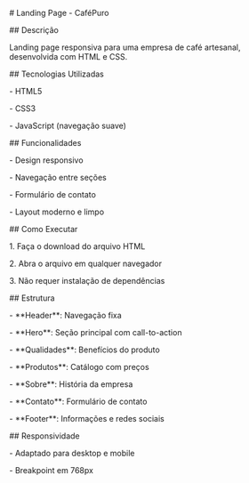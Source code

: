 \# Landing Page - CaféPuro



\## Descrição



Landing page responsiva para uma empresa de café artesanal, desenvolvida com HTML e CSS.



\## Tecnologias Utilizadas



\- HTML5

\- CSS3

\- JavaScript (navegação suave)



\## Funcionalidades



\- Design responsivo

\- Navegação entre seções

\- Formulário de contato

\- Layout moderno e limpo



\## Como Executar



1\. Faça o download do arquivo HTML

2\. Abra o arquivo em qualquer navegador

3\. Não requer instalação de dependências



\## Estrutura



\- \*\*Header\*\*: Navegação fixa

\- \*\*Hero\*\*: Seção principal com call-to-action

\- \*\*Qualidades\*\*: Benefícios do produto

\- \*\*Produtos\*\*: Catálogo com preços

\- \*\*Sobre\*\*: História da empresa

\- \*\*Contato\*\*: Formulário de contato

\- \*\*Footer\*\*: Informações e redes sociais



\## Responsividade



\- Adaptado para desktop e mobile

\- Breakpoint em 768px

